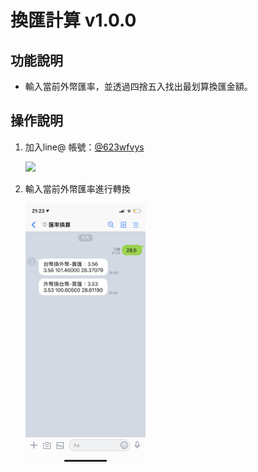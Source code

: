 # 換匯計算 v1.0.0
## 功能說明
* 輸入當前外幣匯率，並透過四捨五入找出最划算換匯金額。
## 操作說明
1. 加入line@ 帳號：[@623wfvys](https://lin.ee/2vXjHNl)

   [<img src="..\src\line@qrcode.jpg">](https://lin.ee/2vXjHNl)

1. 輸入當前外幣匯率進行轉換

   <img src="..\src\換匯.jpg" width = "40%">